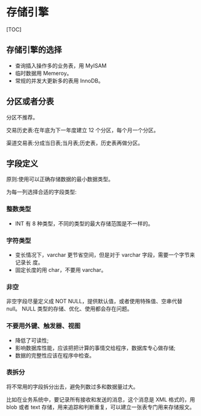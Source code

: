 # 存储引擎

[TOC]

## 存储引擎的选择

- 查询插入操作多的业务表，用 MyISAM
- 临时数据用 Memeroy。
- 常规的并发大更新多的表用 InnoDB。

## 分区或者分表

分区不推荐。

交易历史表:在年底为下一年度建立 12 个分区，每个月一个分区。 

渠道交易表:分成当日表;当月表;历史表，历史表再做分区。

##  字段定义

原则:使用可以正确存储数据的最小数据类型。

为每一列选择合适的字段类型:

### 整数类型

- INT 有 8 种类型，不同的类型的最大存储范围是不一样的。

### 字符类型

- 变长情况下，varchar 更节省空间，但是对于 varchar 字段，需要一个字节来记录长 度。
- 固定长度的用 char，不要用 varchar。

### 非空

非空字段尽量定义成 NOT NULL，提供默认值，或者使用特殊值、空串代替 null。
NULL 类型的存储、优化、使用都会存在问题。

### 不要用外键、触发器、视图

- 降低了可读性;
- 影响数据库性能，应该把把计算的事情交给程序，数据库专心做存储;
- 数据的完整性应该在程序中检查。

### 表拆分

将不常用的字段拆分出去，避免列数过多和数据量过大。

比如在业务系统中，要记录所有接收和发送的消息，这个消息是 XML 格式的，用 blob 或者 text 存储，用来追踪和判断重复，可以建立一张表专门用来存储报文。